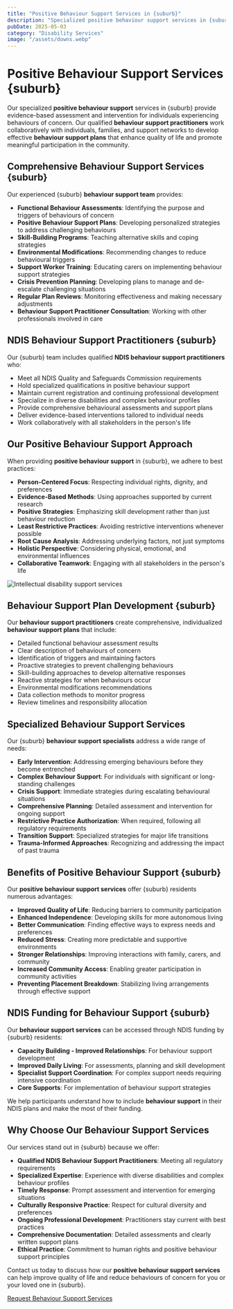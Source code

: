 ```yaml
---
title: "Positive Behaviour Support Services in {suburb}"
description: "Specialized positive behaviour support services in {suburb}. NDIS-registered behaviour support practitioners develop effective behaviour support plans to enhance quality of life and reduce behaviours of concern."
pubDate: 2025-05-03
category: "Disability Services"
image: "/assets/downs.webp"
---
```


# Positive Behaviour Support Services {suburb}

Our specialized **positive behaviour support** services in {suburb} provide evidence-based assessment and intervention for individuals experiencing behaviours of concern. Our qualified **behaviour support practitioners** work collaboratively with individuals, families, and support networks to develop effective **behaviour support plans** that enhance quality of life and promote meaningful participation in the community.

## Comprehensive Behaviour Support Services {suburb}

Our experienced {suburb} **behaviour support team** provides:

- **Functional Behaviour Assessments**: Identifying the purpose and triggers of behaviours of concern
- **Positive Behaviour Support Plans**: Developing personalized strategies to address challenging behaviours
- **Skill-Building Programs**: Teaching alternative skills and coping strategies
- **Environmental Modifications**: Recommending changes to reduce behavioural triggers
- **Support Worker Training**: Educating carers on implementing behaviour support strategies
- **Crisis Prevention Planning**: Developing plans to manage and de-escalate challenging situations
- **Regular Plan Reviews**: Monitoring effectiveness and making necessary adjustments
- **Behaviour Support Practitioner Consultation**: Working with other professionals involved in care

## NDIS Behaviour Support Practitioners {suburb}

Our {suburb} team includes qualified **NDIS behaviour support practitioners** who:

- Meet all NDIS Quality and Safeguards Commission requirements
- Hold specialized qualifications in positive behaviour support
- Maintain current registration and continuing professional development
- Specialize in diverse disabilities and complex behaviour profiles
- Provide comprehensive behavioural assessments and support plans
- Deliver evidence-based interventions tailored to individual needs
- Work collaboratively with all stakeholders in the person's life

## Our Positive Behaviour Support Approach

When providing **positive behaviour support** in {suburb}, we adhere to best practices:

- **Person-Centered Focus**: Respecting individual rights, dignity, and preferences
- **Evidence-Based Methods**: Using approaches supported by current research
- **Positive Strategies**: Emphasizing skill development rather than just behaviour reduction
- **Least Restrictive Practices**: Avoiding restrictive interventions whenever possible
- **Root Cause Analysis**: Addressing underlying factors, not just symptoms
- **Holistic Perspective**: Considering physical, emotional, and environmental influences
- **Collaborative Teamwork**: Engaging with all stakeholders in the person's life

![Intellectual disability support services](/assets/downs.webp)

## Behaviour Support Plan Development {suburb}

Our **behaviour support practitioners** create comprehensive, individualized **behaviour support plans** that include:

- Detailed functional behaviour assessment results
- Clear description of behaviours of concern
- Identification of triggers and maintaining factors
- Proactive strategies to prevent challenging behaviours
- Skill-building approaches to develop alternative responses
- Reactive strategies for when behaviours occur
- Environmental modifications recommendations
- Data collection methods to monitor progress
- Review timelines and responsibility allocation

## Specialized Behaviour Support Services

Our {suburb} **behaviour support specialists** address a wide range of needs:

- **Early Intervention**: Addressing emerging behaviours before they become entrenched
- **Complex Behaviour Support**: For individuals with significant or long-standing challenges
- **Crisis Support**: Immediate strategies during escalating behavioural situations
- **Comprehensive Planning**: Detailed assessment and intervention for ongoing support
- **Restrictive Practice Authorization**: When required, following all regulatory requirements
- **Transition Support**: Specialized strategies for major life transitions
- **Trauma-Informed Approaches**: Recognizing and addressing the impact of past trauma

## Benefits of Positive Behaviour Support {suburb}

Our **positive behaviour support services** offer {suburb} residents numerous advantages:

- **Improved Quality of Life**: Reducing barriers to community participation
- **Enhanced Independence**: Developing skills for more autonomous living
- **Better Communication**: Finding effective ways to express needs and preferences
- **Reduced Stress**: Creating more predictable and supportive environments
- **Stronger Relationships**: Improving interactions with family, carers, and community
- **Increased Community Access**: Enabling greater participation in community activities
- **Preventing Placement Breakdown**: Stabilizing living arrangements through effective support

## NDIS Funding for Behaviour Support {suburb}

Our **behaviour support services** can be accessed through NDIS funding by {suburb} residents:

- **Capacity Building - Improved Relationships**: For behaviour support development
- **Improved Daily Living**: For assessments, planning and skill development
- **Specialist Support Coordination**: For complex support needs requiring intensive coordination
- **Core Supports**: For implementation of behaviour support strategies

We help participants understand how to include **behaviour support** in their NDIS plans and make the most of their funding.

## Why Choose Our Behaviour Support Services

Our services stand out in {suburb} because we offer:

- **Qualified NDIS Behaviour Support Practitioners**: Meeting all regulatory requirements
- **Specialized Expertise**: Experience with diverse disabilities and complex behaviour profiles
- **Timely Response**: Prompt assessment and intervention for emerging situations
- **Culturally Responsive Practice**: Respect for cultural diversity and preferences
- **Ongoing Professional Development**: Practitioners stay current with best practices
- **Comprehensive Documentation**: Detailed assessments and clearly written support plans
- **Ethical Practice**: Commitment to human rights and positive behaviour support principles

Contact us today to discuss how our **positive behaviour support services** can help improve quality of life and reduce behaviours of concern for you or your loved one in {suburb}.

[Request Behaviour Support Services](/contact)